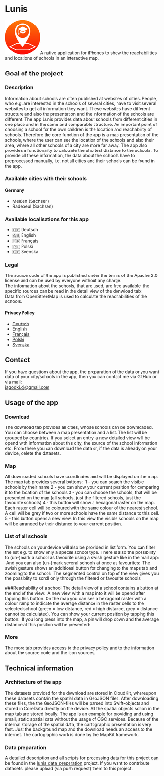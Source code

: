 # Lunis
<img src="Icons/appIcon.png"/>A native application for iPhones to show the reachabilities and locations of schools in an interactive map.

## Goal of the project
### Description
Information about schools are often published at websites of cities.
People, who e.g. are interested in the schools of several cities, have to visit several websites to get all information they want.
These websites have different structure and also the presentation and the information of the schools are different.
The app Lunis provides data about schools from different cities in one place and in the same and comparable structure.
An important point of choosing a school for the own children is the location and reachability of schools.
Therefore the core function of the app is a map presentation of the schools, where the user can see the location of the schools
and also their area, where all other schools of a city are more far away.
The app also provides a functionality to calculate the shortest distance to the schools.
To provide all these information, the data about the schools have to preprocessed manually, i.e. not all cities and their
schools can be found in the app.

### Available cities with their schools
#### Germany
- Meißen (Sachsen)
- Radebeul (Sachsen)

### Available localisations for this app
- 🇩🇪 Deutsch
- 🇬🇧 English
- 🇫🇷 Français
- 🇵🇱 Polski
- 🇸🇪 Svenska

### Legal
The source code of the app is published under the terms of the Apache 2.0 license and can be used by everyone without any charge.
<br>
The information about the schools, that are used, are free available, the specific sources can be read in the detail view of the donwload tab:
<img src=""/>
<br>
Data from OpenStreetMap is used to calculate the reachabilities of the schools.
<br>
#### Privacy Policy
- <a href="https://github.com/jagodki/Lunis/blob/master/Privacy%20Policies/pp_de.md">Deutsch</a>
- <a href="https://github.com/jagodki/Lunis/blob/master/Privacy%20Policies/pp_en.md">English</a>
- <a href="https://github.com/jagodki/Lunis/blob/master/Privacy%20Policies/pp_fr.md">Français</a>
- <a href="https://github.com/jagodki/Lunis/blob/master/Privacy%20Policies/pp_pl.md">Polski</a>
- <a href="https://github.com/jagodki/Lunis/blob/master/Privacy%20Policies/pp_se.md">Svenska</a>

## Contact
If you have questions about the app, the preparation of the data or you want data of your city/schools in the app,
then you can contact me via GitHub or via mail:
<br>
<a href="jagodki.cj@gmail.com">jagodki.cj@gmail.com</a>

## Usage of the app
### Download
The download tab provides all cities, whose schools can be downloaded. You can choose between a map presentation and a list.
The list will be grouped by countries. If you select an entry, a new detailed view will be opend with information about this city, 
the source of the school information etc. From there you can download the data or, if the data is already on your device,
delete the datasets.

### Map
All downloaded schools have coordinates and will be displayed on the map. The map tab provides several buttons:
<img src=""/>
1 - you can search the visible schools by their name
2 - you can show your current position for comparing it to the location of the schools
3 - you can choose the schools, that will be presented on the map (all schools, just the filtered schools, just the favourite schools)
4 - this button will show a hexagonal raster on the map. Each raster cell will be coloured with the same colour of the nearest school. A cell will be grey if two or more schools have the same distance to this cell.
5 - this button opens a new view. In this view the visible schools on the map will be arranged by their distance to your current position.

### List of all schools
The schools on your device will also be provided in list form. You can filter the list e.g. to show only a special school type.
There is also the possibility to (un-)mark a school as favourite using a swish gesture like in the mail app:
<img src=""/>
And you can also (un-)mark several schools at once as favourites:
<img src=""/>
The swish gesture shows an additional button for changing to the maps tab and zooming to the school:
<img src=""/>
The segmented control on top of the view gives you the possiblity to scroll only through the filtered or favourite schools.

###Reachability of a school
The detail view of a school contains a button at the end of the view:
<img src=""/>
A new view with a map into it will be opend after tapping this button. On the map you can see a hexagonal raster
with a colour ramp to indicate the average distance in the raster cells to the selected school (green = low distance,
red = high distance, grey = distance cannot be calculated). You can show your current position by tapping this button:
<img src=""/>
If you long press into the map, a pin will drop down and the average distance at this position will be presented:
<img src=""/>


### More
The more tab provides access to the privacy policy and to the information about the source code and the icon sources.

## Technical information
### Architecture of the app
The datasets provided for the download are stored in CloudKit, whereupon these datasets contain the spatial data in GeoJSON files.
After downloading these files, the the GeoJSON-files will be parsed into Swift-objects and stored in CoreData directly on the device.
All the spatial objects schon in the map tab are stored locally. The app is an example for providing and using small, static spatial data
without the usage of OGC services. Because of the internal storage of the spatial data, the cartographic presentation is very fast.
Just the background map and the download needs an access to the internet. The cartographic work is done by the MapKit framework.

### Data preparation
A detailed description and all scripts for processing data for this project can be found in the <a href="">lunis_data_preparation</a> project.
If you want to contribute datasets, please upload (via push request) them to this project.
